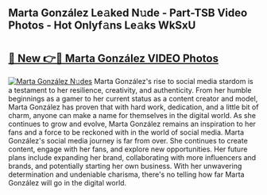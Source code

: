 ## Marta González Le𝚊ked N𝚞de - Part-TSB Video Photos - Hot Onlyf𝚊ns Le𝚊ks WkSxU

# <h2><a href="http://ab38694.deff.icu/?id=Marta+Gonz%c3%a1lez">🔗 New 👉🔴 Marta González VIDEO Photos</a></h2>

[![Marta González N𝚞des](https://i.imgur.com/rIISA9y.gif)](http://ab38694.deff.icu/?id=Marta+Gonz%c3%a1lez)
Marta González's rise to social media stardom is a testament to her resilience, creativity, and authenticity. From her humble beginnings as a gamer to her current status as a content creator and model, Marta González has proven that with hard work, dedication, and a little bit of charm, anyone can make a name for themselves in the digital world. As she continues to grow and evolve, Marta González remains an inspiration to her fans and a force to be reckoned with in the world of social media. Marta González's social media journey is far from over. She continues to create content, engage with her fans, and explore new opportunities. Her future plans include expanding her brand, collaborating with more influencers and brands, and potentially starting her own business. With her unwavering determination and undeniable charisma, there's no telling how far Marta González will go in the digital world.
